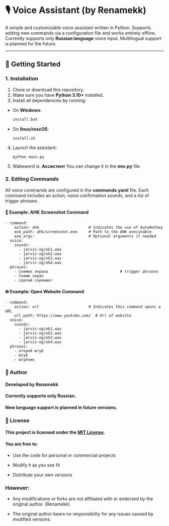# 🎙️ Voice Assistant (by Renamekk)

A simple and customizable voice assistant written in Python. Supports adding new commands via a configuration file and works entirely offline. Currently supports only **Russian language** voice input. Multilingual support is planned for the future.

---

## 🚀 Getting Started

### 1. Installation

1. Clone or download this repository.
2. Make sure you have **Python 3.10+** installed.
3. Install all dependencies by running:

- On **Windows**:
  ```bash
  install.bat
  ```
- On **linux/macOS**:
  ```
  install.sh
  ```

4. Launch the assistant:

   ```
   python main.py
   ```

5. Wakeword is:
   **Ассистент**
   You can change it in the **env.py** file

### 2. Editing Commands

All voice commands are configured in the **commands.yaml** file. Each command includes an action, voice confirmation sounds, and a list of trigger phrases.

#### 📸 Example: AHK Screenshot Command

```
- command:
    action: ahk                      # Indicates the use of AutoHotkey
    exe_path: ahk/screenshot.exe     # Path to the AHK executable
    exe_args:                        # Optional arguments if needed
  voice:
    sounds:
      - jarvis-og/ok1.wav
      - jarvis-og/ok2.wav
      - jarvis-og/ok3.wav
      - jarvis-og/ok4.wav
  phrases:
    - Снимок экрана                                # trigger phrases
    - Сними экран
    - сделай скриншот
```

#### 🌐 Example: Open Website Command

```
- command:
    action: url                      # Indicates this command opens a URL
    url_path: https://www.youtube.com/  # Url of website
  voice:
    sounds:
      - jarvis-og/ok1.wav
      - jarvis-og/ok2.wav
      - jarvis-og/ok3.wav
      - jarvis-og/ok4.wav
  phrases:
    - открой ютуб
    - ютуб
    - ютубчик

```

### 👤 Author

#### Developed by Renamekk

#### Currently supports only Russian.

#### New language support is planned in future versions.

### 📝 License

#### This project is licensed under the [MIT License](LICENSE).

#### You are free to:

- Use the code for personal or commercial projects

- Modify it as you see fit

- Distribute your own versions

### However:

- Any modifications or forks are not affiliated with or endorsed by the original author. (Renamekk)

- The original author bears no responsibility for any issues caused by modified versions.
